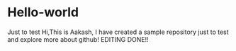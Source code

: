 # Hello-world
Just to test
Hi,This is Aakash, I have created a sample repository just to test and explore more about github!
EDITING DONE!!
